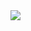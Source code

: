 <a href="https://github.com/git-goods/gitanimals">
  <img src="https://render.gitanimals.org/farms/xoguqrla"/>
</a>
